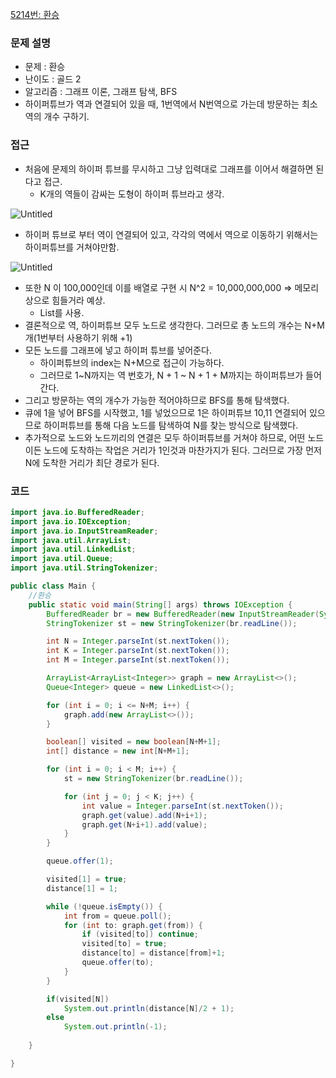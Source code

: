 [5214번: 환승](https://www.acmicpc.net/problem/5214)

### 문제 설명

- 문제 : 환승
- 난이도 : 골드 2
- 알고리즘 : 그래프 이론, 그래프 탐색, BFS
- 하이퍼튜브가 역과 연결되어 있을 때, 1번역에서 N번역으로 가는데 방문하는 최소 역의 개수 구하기.

### 접근

- 처음에 문제의 하이퍼 튜브를 무시하고 그냥 입력대로 그래프를 이어서 해결하면 된다고 접근.
    - K개의 역들이 감싸는 도형이 하이퍼 튜브라고 생각.

![Untitled](https://s3-us-west-2.amazonaws.com/secure.notion-static.com/7f387777-ae59-4062-bb1c-6ebeb5f452cf/Untitled.png)

- 하이퍼 튜브로 부터 역이 연결되어 있고, 각각의 역에서 역으로 이동하기 위해서는 하이퍼튜브를 거쳐야만함.

![Untitled](https://s3-us-west-2.amazonaws.com/secure.notion-static.com/a3958063-98ae-42f2-93f9-3ce8459f8a7a/Untitled.png)

- 또한 N 이 100,000인데 이를 배열로 구현 시 N^2 = 10,000,000,000 ⇒ 메모리상으로 힘들거라 예상.
    - List를 사용.
- 결론적으로 역, 하이퍼튜브 모두 노드로 생각한다. 그러므로 총 노드의 개수는 N+M개(1번부터 사용하기 위해 +1)
- 모든 노드를 그래프에 넣고 하이퍼 튜브를 넣어준다.
    - 하이퍼튜브의 index는 N+M으로 접근이 가능하다.
    - 그러므로 1~N까지는 역 번호가, N + 1 ~ N + 1 + M까지는 하이퍼튜브가 들어간다.
- 그리고 방문하는 역의 개수가 가능한 적어야하므로 BFS를 통해 탐색했다.
- 큐에 1을 넣어 BFS를 시작했고, 1를 넣었으므로 1은 하이퍼튜브 10,11 연결되어 있으므로 하이퍼튜브를 통해 다음 노드를 탐색하여 N를 찾는 방식으로 탐색했다.
- 추가적으로 노드와 노드끼리의 연결은 모두 하이퍼튜브를 거쳐야 하므로, 어떤 노드이든 노드에 도착하는 작업은 거리가 1인것과 마찬가지가 된다. 그러므로 가장 먼저 N에 도착한 거리가 최단 경로가 된다.

### 코드

```java
import java.io.BufferedReader;
import java.io.IOException;
import java.io.InputStreamReader;
import java.util.ArrayList;
import java.util.LinkedList;
import java.util.Queue;
import java.util.StringTokenizer;

public class Main {
    //환승
    public static void main(String[] args) throws IOException {
        BufferedReader br = new BufferedReader(new InputStreamReader(System.in));
        StringTokenizer st = new StringTokenizer(br.readLine());

        int N = Integer.parseInt(st.nextToken());
        int K = Integer.parseInt(st.nextToken());
        int M = Integer.parseInt(st.nextToken());

        ArrayList<ArrayList<Integer>> graph = new ArrayList<>();
        Queue<Integer> queue = new LinkedList<>();

        for (int i = 0; i <= N+M; i++) {
            graph.add(new ArrayList<>());
        }

        boolean[] visited = new boolean[N+M+1];
        int[] distance = new int[N+M+1];

        for (int i = 0; i < M; i++) {
            st = new StringTokenizer(br.readLine());

            for (int j = 0; j < K; j++) {
                int value = Integer.parseInt(st.nextToken());
                graph.get(value).add(N+i+1);
                graph.get(N+i+1).add(value);
            }
        }

        queue.offer(1);

        visited[1] = true;
        distance[1] = 1;

        while (!queue.isEmpty()) {
            int from = queue.poll();
            for (int to: graph.get(from)) {
                if (visited[to]) continue;
                visited[to] = true;
                distance[to] = distance[from]+1;
                queue.offer(to);
            }
        }

        if(visited[N])
            System.out.println(distance[N]/2 + 1);
        else
            System.out.println(-1);
       
    }

}
```
